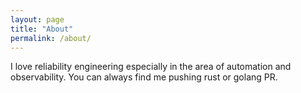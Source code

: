 ```yaml
---
layout: page
title: "About"
permalink: /about/
---
```



I love reliability engineering especially in the area of automation and observability. You can always find me pushing rust or golang PR. 

